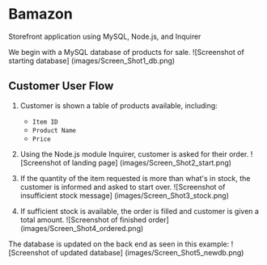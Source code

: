# Bamazon
Storefront application using MySQL, Node.js, and Inquirer

We begin with a MySQL database of products for sale.
![Screenshot of starting database]
(images/Screen_Shot1_db.png)

## Customer User Flow

1. Customer is shown a table of products available, including:
	* `Item ID`
	* `Product Name`
	* `Price`

2. Using the Node.js module Inquirer, customer is asked for their order.
![Screenshot of landing page]
(images/Screen_Shot2_start.png)

3. If the quantity of the item requested is more than what's in stock, the customer is informed and asked to start over.
![Screenshot of insufficient stock message]
(images/Screen_Shot3_stock.png)	

4. If sufficient stock is available, the order is filled and customer is given a total amount.
![Screenshot of finished order]
(images/Screen_Shot4_ordered.png)

The database is updated on the back end as seen in this example:
![Screenshot of updated database]
(images/Screen_Shot5_newdb.png)
